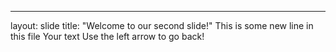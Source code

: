 ---
layout: slide
title: "Welcome to our second slide!"
This is some new line in this file
Your text
Use the left arrow to go back!
